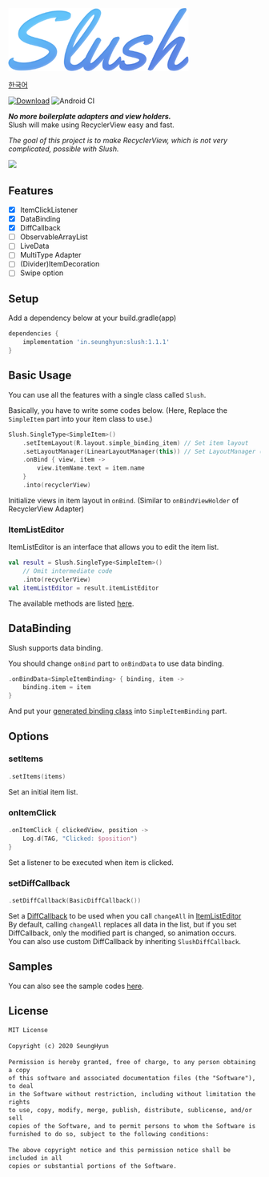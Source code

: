 <img src="./images/logo.png" width="360"><br>

[한국어](./README_ko.md)

[![Download](https://api.bintray.com/packages/minseunghyun/maven/slush/images/download.svg)](https://bintray.com/minseunghyun/maven/slush/_latestVersion)
![Android CI](https://github.com/MinSeungHyun/slush/workflows/Android%20CI/badge.svg)

**_No more boilerplate adapters and view holders._**  
Slush will make using RecyclerView easy and fast.

_The goal of this project is to make RecyclerView, which is not very complicated, possible with Slush._

<img src="./images/sample.gif" width="360">

## Features

- [x] ItemClickListener
- [x] DataBinding
- [x] DiffCallback
- [ ] ObservableArrayList
- [ ] LiveData
- [ ] MultiType Adapter
- [ ] (Divider)ItemDecoration
- [ ] Swipe option

## Setup

Add a dependency below at your build.gradle(app)

```groovy
dependencies {
    implementation 'in.seunghyun:slush:1.1.1'
}
```

## Basic Usage

You can use all the features with a single class called `Slush`.

Basically, you have to write some codes below.
(Here, Replace the `SimpleItem` part into your item class to use.)

```kotlin
Slush.SingleType<SimpleItem>()
    .setItemLayout(R.layout.simple_binding_item) // Set item layout
    .setLayoutManager(LinearLayoutManager(this)) // Set LayoutManager (No need to write if already exists)
    .onBind { view, item ->
        view.itemName.text = item.name
    }
    .into(recyclerView)
```

Initialize views in item layout in `onBind`. (Similar to `onBindViewHolder` of RecyclerView Adapter)

### ItemListEditor

ItemListEditor is an interface that allows you to edit the item list.

```kotlin
val result = Slush.SingleType<SimpleItem>()
    // Omit intermediate code
    .into(recyclerView)
val itemListEditor = result.itemListEditor
```

The available methods are listed [here](https://github.com/MinSeungHyun/slush/wiki/ItemListEditor).

## DataBinding

Slush supports data binding.

You should change `onBind` part to `onBindData` to use data binding.

```kotlin
.onBindData<SimpleItemBinding> { binding, item ->
    binding.item = item
}
```

And put your [generated binding class](https://developer.android.com/topic/libraries/data-binding/generated-binding) into `SimpleItemBinding` part.

## Options

### setItems

```kotlin
.setItems(items)
```

Set an initial item list.

### onItemClick

```kotlin
.onItemClick { clickedView, position ->
    Log.d(TAG, "Clicked: $position")
}
```

Set a listener to be executed when item is clicked.

### setDiffCallback

```kotlin
.setDiffCallback(BasicDiffCallback())
```

Set a [DiffCallback](https://developer.android.com/reference/androidx/leanback/widget/DiffCallback) to be used when you call `changeAll` in [ItemListEditor](#ItemListEditor)  
By default, calling `changeAll` replaces all data in the list, but if you set DiffCallback, only the modified part is changed, so animation occurs.  
You can also use custom DiffCallback by inheriting `SlushDiffCallback`.

## Samples

You can also see the sample codes [here](https://github.com/MinSeungHyun/slush/tree/master/samples/src/main/java/com/example/slush).

## License

```
MIT License

Copyright (c) 2020 SeungHyun

Permission is hereby granted, free of charge, to any person obtaining a copy
of this software and associated documentation files (the "Software"), to deal
in the Software without restriction, including without limitation the rights
to use, copy, modify, merge, publish, distribute, sublicense, and/or sell
copies of the Software, and to permit persons to whom the Software is
furnished to do so, subject to the following conditions:

The above copyright notice and this permission notice shall be included in all
copies or substantial portions of the Software.
```

